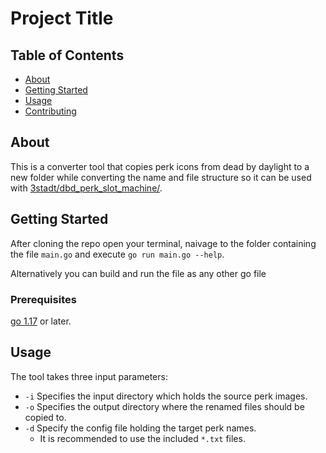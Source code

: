 # Project Title

## Table of Contents

- [About](#about)
- [Getting Started](#getting_started)
- [Usage](#usage)
- [Contributing](../CONTRIBUTING.md)

## About <a name = "about"></a>

This is a converter tool that copies perk icons from dead by daylight to a new folder while converting the name and file structure so it can be used with [3stadt/dbd_perk_slot_machine/](https://github.com/3stadt/dbd_perk_slot_machine/).

## Getting Started <a name = "getting_started"></a>

After cloning the repo open your terminal, naivage to the folder containing the file `main.go` and execute `go run main.go --help`.

Alternatively you can build and run the file as any other go file

### Prerequisites

[go 1.17](https://golang.org/dl/) or later.

## Usage <a name = "usage"></a>

The tool takes three input parameters:

- `-i` Specifies the input directory which holds the source perk images.
- `-o` Specifies the output directory where the renamed files should be copied to.
- `-d` Specify the config file holding the target perk names.
    - It is recommended to use the included `*.txt` files.